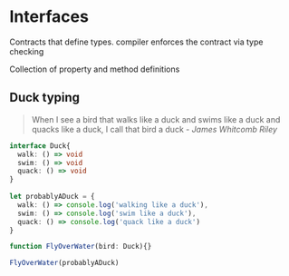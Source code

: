 # Interfaces

Contracts that define types. compiler enforces the contract via type checking

Collection of property and method definitions

## Duck typing

> When I see a bird that walks like a duck and swims like a duck and quacks like a duck, I call that bird a duck  - *James Whitcomb Riley*

```typescript
interface Duck{
  walk: () => void
  swim: () => void
  quack: () => void
}
  
let probablyADuck = {
  walk: () => console.log('walking like a duck'),
  swim: () => console.log('swim like a duck'),
  quack: () => console.log('quack like a duck')
}

function FlyOverWater(bird: Duck){}

FlyOverWater(probablyADuck)
```
